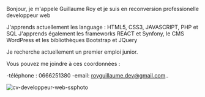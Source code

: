 Bonjour, je m'appele Guillaume Roy et je suis en reconversion professionelle developpeur web

J'apprends actuellement les language : HTML5, CSS3, JAVASCRIPT, PHP et SQL
J'apprends également les frameworks REACT et Synfony, le CMS WordPress et les bibliothèques Bootstrap et JQuery

Je recherche actuellement un premier emploi junior.

Vous pouvez me joindre à ces coordonnées : 

-téléphone : 0666251380
-email: royguillaume.dev@gmail.com..

![cv-developpeur-web-ssphoto](https://github.com/guillaume-develop/guillaume-develop/assets/128370313/aa5f8d9b-322e-42da-8861-f5fe832e7dd1)

<!---
guillaume-develop/guillaume-develop is a ✨ special ✨ repository because its `README.md` (this file) appears on your GitHub profile.
You can click the Preview link to take a look at your changes.
--->
